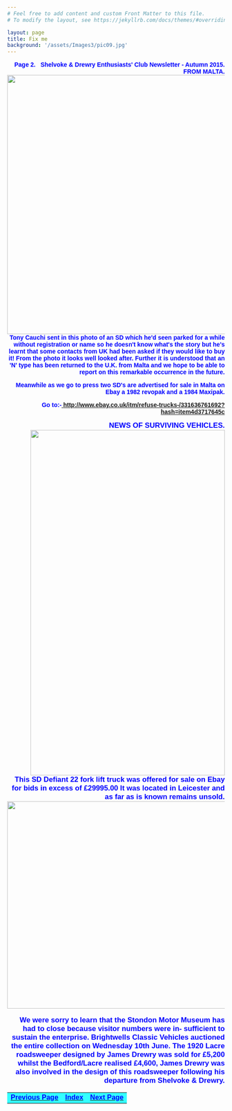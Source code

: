 ```yaml
---
# Feel free to add content and custom Front Matter to this file.
# To modify the layout, see https://jekyllrb.com/docs/themes/#overriding-theme-defaults

layout: page
title: Fix me
background: '/assets/Images3/pic09.jpg'
---
```


<title>P2rev</title>

</head><body>
<div style="text-align: right;"><span style="font-family: Arial; font-weight: bold; color: blue;">Page
2. &nbsp;&nbsp;Shelvoke &amp; Drewry Enthusiasts' Club
Newsletter - Autumn 2015.



<div><span style="font-family: Arial; font-weight: bold; color: blue;">FROM
MALTA. 



<img style="width: 800px; height: 600px;" alt="" src="file:///C:/Users/Brian/Documents/S&amp;D%20on%20the%20WEB/SD//assets/Images3/pic02.JPG">



<div>Tony Cauchi sent in this photo
of an SD which he'd seen parked for a while without registration or
name so he doesn't know what's the story but he's learnt that some
contacts from UK had been asked if they would like to buy it! From the
photo it looks well looked after. Further it is understood that an 'N'
type has been returned to the U.K. from Malta and we hope to be able to
report on this remarkable occurrence in the future.

Meanwhile as we go to
press two SD's are advertised for sale in Malta on Ebay a 1982 revopak
and a 1984 Maxipak.

Go to:-<a href="http://www.ebay.co.uk/itm/refuse-trucks-/331636761692?hash=item4d3717645c" target="_blank">
http://www.ebay.co.uk/itm/refuse-trucks-/331636761692?hash=item4d3717645c</a>



<div><big style="color: blue;">NEWS OF
SURVIVING VEHICLES. 



<img style="width: 450px; height: 800px;" alt="" src="file:///C:/Users/Brian/Documents/S&amp;D%20on%20the%20WEB/SD//assets/Images3/pic07.jpg">



<div>This SD Defiant 22 fork lift
truck was offered for sale on Ebay for bids in excess of £29995.00 It
was located in Leicester and as far as is known remains unsold.



<div><img style="width: 640px; height: 480px;" alt="" src="file:///C:/Users/Brian/Documents/S&amp;D%20on%20the%20WEB/SD//assets/Images3/pic08.jpg"></div>


We were sorry to learn
that the Stondon Motor Museum has had to close because visitor numbers
were in- sufficient to sustain the enterprise. Brightwells Classic
Vehicles auctioned the entire collection on Wednesday 10th June. The
1920 Lacre roadsweeper designed by James Drewry was sold for £5,200
whilst the Bedford/Lacre realised £4,600, James Drewry was also
involved in the design of this roadsweeper following his departure from
Shelvoke &amp; Drewry. 

<div>

</div>
<div>
<table style="width: 588px; height: 34px; text-align: left; margin-left: auto; margin-right: auto;" border="0" cellpadding="2" cellspacing="2">
<tbody>
<tr>
<td style="text-align: center; background-color: rgb(51, 255, 255);" nowrap="nowrap"><a href="p1.html"><span style="color: blue; font-family: Arial; font-weight: bold;">Previous
Page</a></td>
<td style="background-color: rgb(51, 255, 255); text-align: center;" nowrap="nowrap"><a href="Enthusiasts.html"><span style="font-family: Arial; color: blue; font-weight: bold;">Index</a></td>
<td style="white-space: nowrap; text-align: center; background-color: rgb(51, 255, 255);"><a href="p3.html"><span style="font-family: Arial; font-weight: bold; color: blue;">Next
Page</a></td>
</tr>
</tbody>
</table>
</div>
</div></div></div></div></div>